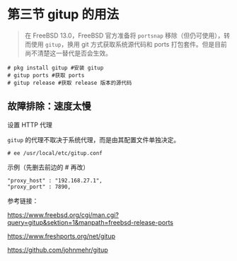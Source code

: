 # 第三节 gitup 的用法

> 在 FreeBSD 13.0，FreeBSD 官方准备将 `portsnap` 移除（但仍可使用），转而使用 `gitup`，换用 git 方式获取系统源代码和 ports 打包套件。但是目前尚不清楚这一替代是否会生效。

```
# pkg install gitup #安装 gitup
# gitup ports #获取 ports
# gitup release #获取 release 版本的源代码
```

## 故障排除：速度太慢

设置 HTTP 代理

`gitup` 的代理不取决于系统代理，而是由其配置文件单独决定。

`# ee /usr/local/etc/gitup.conf`

示例（先删去前边的 # 再改）

```
"proxy_host" : "192.168.27.1",
"proxy_port" : 7890,
```

参考链接：

https://www.freebsd.org/cgi/man.cgi?query=gitup&sektion=1&manpath=freebsd-release-ports

https://www.freshports.org/net/gitup

https://github.com/johnmehr/gitup
